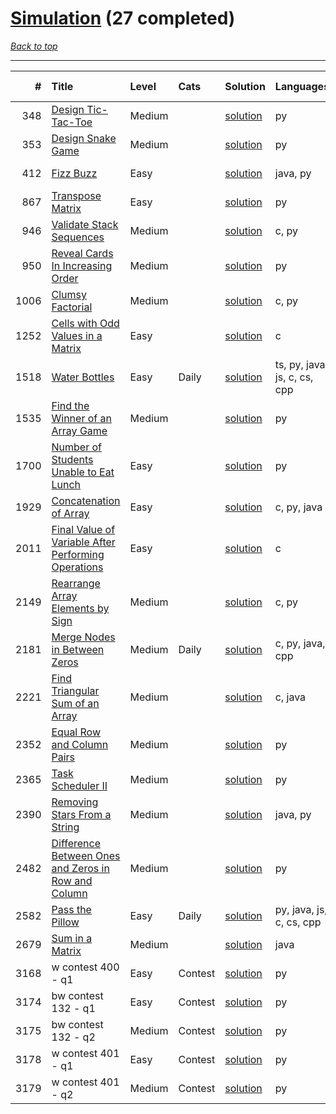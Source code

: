 # [Simulation](<https://leetcode.com/tag/Simulation/>) (27 completed)

*[Back to top](<../../README.md>)*

------

|    # | Title                                                                                                                                      | Level   | Cats    | Solution                                                                       | Languages                    | Date Complete   |
|-----:|:-------------------------------------------------------------------------------------------------------------------------------------------|:--------|:--------|:-------------------------------------------------------------------------------|:-----------------------------|:----------------|
|  348 | [Design Tic-Tac-Toe](<https://leetcode.com/problems/design-tic-tac-toe>)                                                                   | Medium  |         | [solution](<../_348. Design Tic-Tac-Toe.md>)                                   | py                           | Jul 04, 2024    |
|  353 | [Design Snake Game](<https://leetcode.com/problems/design-snake-game>)                                                                     | Medium  |         | [solution](<../_353. Design Snake Game.md>)                                    | py                           | Jun 28, 2024    |
|  412 | [Fizz Buzz](<https://leetcode.com/problems/fizz-buzz>)                                                                                     | Easy    |         | [solution](<../_412. Fizz Buzz.md>)                                            | java, py                     | Jun 02, 2024    |
|  867 | [Transpose Matrix](<https://leetcode.com/problems/transpose-matrix>)                                                                       | Easy    |         | [solution](<../_867. Transpose Matrix.md>)                                     | py                           | Jun 14, 2024    |
|  946 | [Validate Stack Sequences](<https://leetcode.com/problems/validate-stack-sequences>)                                                       | Medium  |         | [solution](<../_946. Validate Stack Sequences.md>)                             | c, py                        | Jun 11, 2024    |
|  950 | [Reveal Cards In Increasing Order](<https://leetcode.com/problems/reveal-cards-in-increasing-order>)                                       | Medium  |         | [solution](<../_950. Reveal Cards In Increasing Order.md>)                     | py                           | Jun 11, 2024    |
| 1006 | [Clumsy Factorial](<https://leetcode.com/problems/clumsy-factorial>)                                                                       | Medium  |         | [solution](<../_1006. Clumsy Factorial.md>)                                    | c, py                        | Jun 11, 2024    |
| 1252 | [Cells with Odd Values in a Matrix](<https://leetcode.com/problems/cells-with-odd-values-in-a-matrix>)                                     | Easy    |         | [solution](<../_1252. Cells with Odd Values in a Matrix.md>)                   | c                            | Jun 04, 2024    |
| 1518 | [Water Bottles](<https://leetcode.com/problems/water-bottles>)                                                                             | Easy    | Daily   | [solution](<../_1518. Water Bottles.md>)                                       | ts, py, java, js, c, cs, cpp | Jul 06, 2024    |
| 1535 | [Find the Winner of an Array Game](<https://leetcode.com/problems/find-the-winner-of-an-array-game>)                                       | Medium  |         | [solution](<../_1535. Find the Winner of an Array Game.md>)                    | py                           | Jun 08, 2024    |
| 1700 | [Number of Students Unable to Eat Lunch](<https://leetcode.com/problems/number-of-students-unable-to-eat-lunch>)                           | Easy    |         | [solution](<../_1700. Number of Students Unable to Eat Lunch.md>)              | py                           | Jun 01, 2024    |
| 1929 | [Concatenation of Array](<https://leetcode.com/problems/concatenation-of-array>)                                                           | Easy    |         | [solution](<../_1929. Concatenation of Array.md>)                              | c, py, java                  | Jun 03, 2024    |
| 2011 | [Final Value of Variable After Performing Operations](<https://leetcode.com/problems/final-value-of-variable-after-performing-operations>) | Easy    |         | [solution](<../_2011. Final Value of Variable After Performing Operations.md>) | c                            | Jun 03, 2024    |
| 2149 | [Rearrange Array Elements by Sign](<https://leetcode.com/problems/rearrange-array-elements-by-sign>)                                       | Medium  |         | [solution](<../_2149. Rearrange Array Elements by Sign.md>)                    | c, py                        | Jun 09, 2024    |
| 2181 | [Merge Nodes in Between Zeros](<https://leetcode.com/problems/merge-nodes-in-between-zeros>)                                               | Medium  | Daily   | [solution](<../_2181. Merge Nodes in Between Zeros.md>)                        | c, py, java, cpp             | Jul 03, 2024    |
| 2221 | [Find Triangular Sum of an Array](<https://leetcode.com/problems/find-triangular-sum-of-an-array>)                                         | Medium  |         | [solution](<../_2221. Find Triangular Sum of an Array.md>)                     | c, java                      | Jun 26, 2024    |
| 2352 | [Equal Row and Column Pairs](<https://leetcode.com/problems/equal-row-and-column-pairs>)                                                   | Medium  |         | [solution](<../_2352. Equal Row and Column Pairs.md>)                          | py                           | Jun 26, 2024    |
| 2365 | [Task Scheduler II](<https://leetcode.com/problems/task-scheduler-ii>)                                                                     | Medium  |         | [solution](<../_2365. Task Scheduler II.md>)                                   | py                           | Jun 29, 2024    |
| 2390 | [Removing Stars From a String](<https://leetcode.com/problems/removing-stars-from-a-string>)                                               | Medium  |         | [solution](<../_2390. Removing Stars From a String.md>)                        | java, py                     | Jun 01, 2024    |
| 2482 | [Difference Between Ones and Zeros in Row and Column](<https://leetcode.com/problems/difference-between-ones-and-zeros-in-row-and-column>) | Medium  |         | [solution](<../_2482. Difference Between Ones and Zeros in Row and Column.md>) | py                           | Jun 07, 2024    |
| 2582 | [Pass the Pillow](<https://leetcode.com/problems/pass-the-pillow>)                                                                         | Easy    | Daily   | [solution](<../_2582. Pass the Pillow.md>)                                     | py, java, js, c, cs, cpp     | Jul 05, 2024    |
| 2679 | [Sum in a Matrix](<https://leetcode.com/problems/sum-in-a-matrix>)                                                                         | Medium  |         | [solution](<../_2679. Sum in a Matrix.md>)                                     | java                         | May 22, 2024    |
| 3168 | w contest 400 - q1                                                                                                                         | Easy    | Contest | [solution](<../_3168. w contest 400 - q.md>)                                   | py                           | Jun 01, 2024    |
| 3174 | bw contest 132 - q1                                                                                                                        | Easy    | Contest | [solution](<../_3174. bw contest 132 - q.md>)                                  | py                           | Jun 08, 2024    |
| 3175 | bw contest 132 - q2                                                                                                                        | Medium  | Contest | [solution](<../_3175. bw contest 132 - q.md>)                                  | py                           | Jun 08, 2024    |
| 3178 | w contest 401 - q1                                                                                                                         | Easy    | Contest | [solution](<../_3178. w contest 401 - q.md>)                                   | py                           | Jun 08, 2024    |
| 3179 | w contest 401 - q2                                                                                                                         | Medium  | Contest | [solution](<../_3179. w contest 401 - q.md>)                                   | py                           | Jun 08, 2024    |